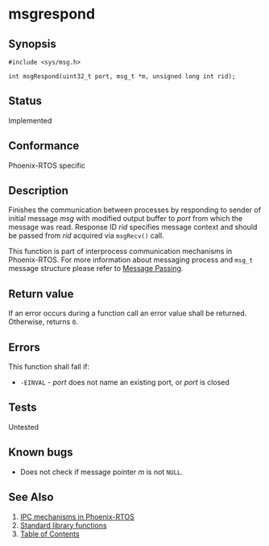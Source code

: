 # msgrespond

## Synopsis

`#include <sys/msg.h>`

`int msgRespond(uint32_t port, msg_t *m, unsigned long int rid);`

## Status

Implemented

## Conformance

Phoenix-RTOS specific

## Description

Finishes the communication between processes by responding to sender of initial message _msg_ with modified output
buffer to _port_ from which the message was read. Response ID _rid_ specifies message context and should be passed from
_rid_ acquired via `msgRecv()` call.

This function is part of interprocess communication mechanisms in Phoenix-RTOS. For more information about messaging
process and `msg_t` message structure please refer to [Message Passing](../../../kernel/proc/msg.md).

## Return value

If an error occurs during a function call an error value shall be returned. Otherwise, returns `0`.

## Errors

This function shall fall if:

* `-EINVAL` - _port_ does not name an existing port, or _port_ is closed

## Tests

Untested

## Known bugs

* Does not check if message pointer _m_ is not `NULL`.

## See Also

1. [IPC mechanisms in Phoenix-RTOS](../../../architecture.md#interprocess-communication)
2. [Standard library functions](../README.md)
3. [Table of Contents](../../../README.md)
